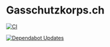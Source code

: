 # Gasschutzkorps.ch

[![CI](https://github.com/thomasglauser/gasschutzkorps.ch/actions/workflows/ci.yml/badge.svg)](https://github.com/thomasglauser/gasschutzkorps.ch/actions/workflows/ci.yml)

[![Dependabot Updates](https://github.com/thomasglauser/gasschutzkorps.ch/actions/workflows/dependabot/dependabot-updates/badge.svg)](https://github.com/thomasglauser/gasschutzkorps.ch/actions/workflows/dependabot/dependabot-updates)

